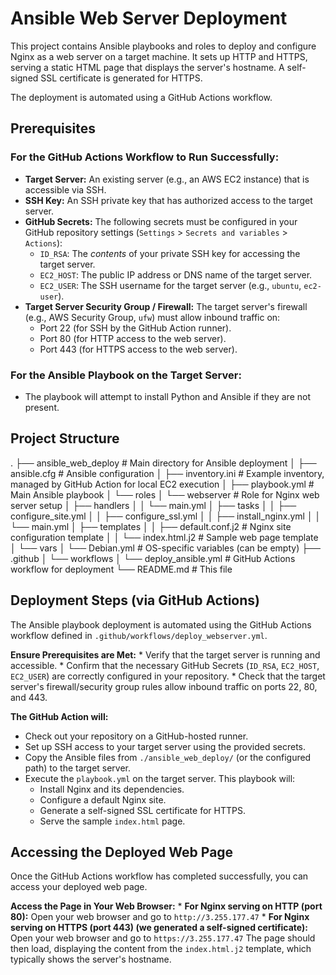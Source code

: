# Ansible Web Server Deployment

This project contains Ansible playbooks and roles to deploy and configure Nginx as a web server on a target machine. It sets up HTTP and HTTPS, serving a static HTML page that displays the server's hostname. A self-signed SSL certificate is generated for HTTPS.

The deployment is automated using a GitHub Actions workflow.

## Prerequisites

### For the GitHub Actions Workflow to Run Successfully:

*   **Target Server:** An existing server (e.g., an AWS EC2 instance) that is accessible via SSH.
*   **SSH Key:** An SSH private key that has authorized access to the target server.
*   **GitHub Secrets:** The following secrets must be configured in your GitHub repository settings (`Settings` > `Secrets and variables` > `Actions`):
    *   `ID_RSA`: The *contents* of your private SSH key for accessing the target server.
    *   `EC2_HOST`: The public IP address or DNS name of the target server.
    *   `EC2_USER`: The SSH username for the target server (e.g., `ubuntu`, `ec2-user`).
*   **Target Server Security Group / Firewall:** The target server's firewall (e.g., AWS Security Group, `ufw`) must allow inbound traffic on:
    *   Port 22 (for SSH by the GitHub Action runner).
    *   Port 80 (for HTTP access to the web server).
    *   Port 443 (for HTTPS access to the web server).

### For the Ansible Playbook on the Target Server:
*   The playbook will attempt to install Python and Ansible if they are not present.

## Project Structure

. ├── ansible_web_deploy          # Main directory for Ansible deployment │   ├── ansible.cfg             # Ansible configuration │   ├── inventory.ini           # Example inventory, managed by GitHub Action for local EC2 execution │   ├── playbook.yml            # Main Ansible playbook │   └── roles │       └── webserver           # Role for Nginx web server setup │           ├── handlers │           │   └── main.yml │           ├── tasks │           │   ├── configure_site.yml │           │   ├── configure_ssl.yml │           │   ├── install_nginx.yml │           │   └── main.yml │           ├── templates │           │   ├── default.conf.j2   # Nginx site configuration template │           │   └── index.html.j2   # Sample web page template │           └── vars │               └── Debian.yml      # OS-specific variables (can be empty) ├── .github │   └── workflows │       └── deploy_ansible.yml  # GitHub Actions workflow for deployment └── README.md                   # This file

## Deployment Steps (via GitHub Actions)

The Ansible playbook deployment is automated using the GitHub Actions workflow defined in `.github/workflows/deploy_webserver.yml`.

**Ensure Prerequisites are Met:**
    *   Verify that the target server is running and accessible.
    *   Confirm that the necessary GitHub Secrets (`ID_RSA`, `EC2_HOST`, `EC2_USER`) are correctly configured in your repository.
    *   Check that the target server's firewall/security group rules allow inbound traffic on ports 22, 80, and 443.

**The GitHub Action will:**
*   Check out your repository on a GitHub-hosted runner.
*   Set up SSH access to your target server using the provided secrets.
*   Copy the Ansible files from `./ansible_web_deploy/` (or the configured path) to the target server.
*   Execute the `playbook.yml` on the target server. This playbook will:
    *   Install Nginx and its dependencies.
    *   Configure a default Nginx site.
    *   Generate a self-signed SSL certificate for HTTPS.
    *   Serve the sample `index.html` page.

## Accessing the Deployed Web Page

Once the GitHub Actions workflow has completed successfully, you can access your deployed web page.

**Access the Page in Your Web Browser:**
    *   **For Nginx serving on HTTP (port 80):**
        Open your web browser and go to `http://3.255.177.47`
    *   **For Nginx serving on HTTPS (port 443) (we generated a self-signed certificate):**
        Open your web browser and go to `https://3.255.177.47`
    The page should then load, displaying the content from the `index.html.j2` template, which typically shows the server's hostname.

